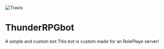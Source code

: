 ![Travis](https://img.shields.io/travis/USER/REPO.svg)
# ThunderRPGbot
A simple and custom bot
This bot is custom made for an RolePlaye server! 

